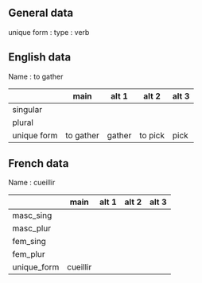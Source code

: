 ## General data

unique form :
type : verb

## English data

Name : to gather

|             |   main    | alt 1  |  alt 2  | alt 3 |
| :---------- | :-------: | :----: | :-----: | ----- |
| singular    |           |        |         |       |
| plural      |           |        |         |       |
| unique form | to gather | gather | to pick | pick  |

## French data

Name : cueillir

|             |   main   | alt 1 | alt 2 | alt 3 |
| :---------- | :------: | :---: | :---: | :---: |
| masc_sing   |          |       |       |       |
| masc_plur   |          |       |       |       |
| fem_sing    |          |       |       |       |
| fem_plur    |          |       |       |       |
| unique_form | cueillir |       |       |       |


